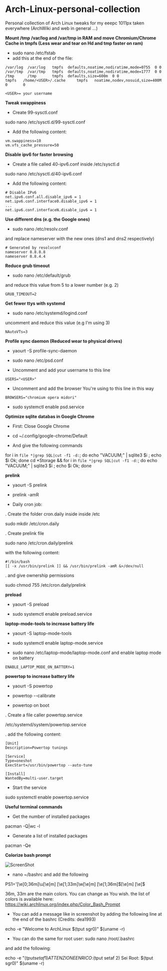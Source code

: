 Arch-Linux-personal-collection
=====================================

Personal collection of Arch Linux tweaks for my eeepc 1011px taken everywhere (ArchWiki and web in general ...)


**Mount /tmp /var/log and /var/tmp in RAM and move Chromium/Chrome Cache in tmpfs (Less wear and tear on Hd and tmp faster on ram)**

- sudo nano /etc/fstab
- add this at the end of the file:
```
/var/log  /var/log   tmpfs  defaults,noatime,nodiratime,mode=0755  0 0
/var/tmp  /var/tmp   tmpfs  defaults,noatime,nodiratime,mode=1777  0 0
/tmp      /tmp       tmpfs  defaults,size=600m  0 0
tmpfs   /home/<USER>/.cache     tmpfs   noatime,nodev,nosuid,size=400M  0       0

<USER>= your username
```

**Tweak swappiness**

- Create 99-sysctl.conf

sudo nano /etc/sysctl.d/99-sysctl.conf

- Add the following content:
```
vm.swappiness=10 
vm.vfs_cache_pressure=50
```

**Disable ipv6 for faster browsing**

- Create a file called 40-ipv6.conf inside /etc/sysctl.d 

sudo nano /etc/sysctl.d/40-ipv6.conf

- Add the following content:
```
# Disable IPv6
net.ipv6.conf.all.disable_ipv6 = 1 
net.ipv6.conf.interface0.disable_ipv6 = 1
...
net.ipv6.conf.interfaceN.disable_ipv6 = 1
``` 

**Use different dns (e.g. the Google ones)**

- sudo nano /etc/resolv.conf 

and replace nameserver with the new ones (dns1 and dns2 respectively)
```
# Generated by resolvconf
nameserver 8.8.8.8
nameserver 8.8.4.4
```

**Reduce grub timeout**

- sudo nano /etc/default/grub

and reduce this value from 5 to a lower number (e.g. 2)
```
GRUB_TIMEOUT=2
```

**Get fewer ttys with systemd**

- sudo nano /etc/systemd/logind.conf

uncomment and reduce this value (e.g I'm using 3)
```
NAutoVTs=3
```


**Profile sync daemon (Reduced wear to physical drives)**

- yaourt -S profile-sync-daemon

- sudo nano /etc/psd.conf

- Uncomment and add your username to this line
```
USERS="<USER>"
```
- Uncomment and add the browser You're using to this line in this way
```
BROWSERS="chromium opera midori"
```
- sudo systemctl enable psd.service

**Optimize sqlite databas in Google Chrome**

- First: Close Google Chrome

- cd ~/.config/google-chrome/Default

- And give the following commands

for i in `file *|grep SQL|cut -f1 -d:`; do echo "VACUUM;" | sqlite3 $i ; echo $i Ok; done
cd *Storage && for i in `file *|grep SQL|cut -f1 -d:`; do echo "VACUUM;" | sqlite3 $i ; echo $i Ok; done

**prelink**

- yaourt -S prelink

- prelink -amR

- Daily cron job:

. Create the folder cron.daily inside inside /etc

sudo mkdir /etc/cron.daily

. Create prelink file 

sudo nano /etc/cron.daily/prelink

with the following content:
```
#!/bin/bash
[[ -x /usr/bin/prelink ]] && /usr/bin/prelink -amR &>/dev/null
```
. and give ownership permissions

sudo chmod 755 /etc/cron.daily/prelink


**preload**

- yaourt -S preload

- sudo systemctl enable preload.service


**laptop-mode-tools to increase battery life**

- yaourt -S laptop-mode-tools 

- sudo systemctl enable laptop-mode.service

- sudo nano /etc/laptop-mode/laptop-mode.conf and enable laptop mode on battery
```
ENABLE_LAPTOP_MODE_ON_BATTERY=1
```

**powertop to increase battery life**

- yaourt -S powertop

- powertop --calibrate

- powertop on boot

. Create a file caller powertop.service

/etc/systemd/system/powertop.service

. add the following content:
```
[Unit]
Description=Powertop tunings

[Service]
Type=oneshot
ExecStart=/usr/bin/powertop --auto-tune

[Install]
WantedBy=multi-user.target
```
- Start the service

sudo systemctl enable powertop.service


**Useful terminal commands**

- Get the number of installed packages

pacman -Q|wc -l

- Generate a list of installed packages

pacman -Qe


**Colorize bash prompt**

![ScreenShot](http://s12.postimg.org/rziaubfe5/Istantanea_2015_05_17_11_02_34.png{url})

- nano ~/bashrc and add the following

PS1='\[\e[0;36m\]\u\[\e[m\] \[\e[1;33m\]\w\[\e[m\] \[\e[1;36m\]\$\[\e[m\] \[\e[$

36m, 33m are the main colors. You can change as You wish.
the list of colors is available here: https://wiki.archlinux.org/index.php/Color_Bash_Prompt

- You can add a message like in screenshot by adding the following line at the end of the bashrc (Credits: dea1993)

echo -e "Welcome to ArchLinux $(tput sgr0)" $(uname -r)

- You can do the same for root user: sudo nano /root/.bashrc

and add the following:

echo -e "$(tput setaf 1)ATTENZIONE ENRICO:$(tput setaf 2) Sei Root: $(tput sgr0)" $(uname -r)





